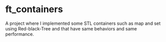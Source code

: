 # ft_containers

A project where I implemented some STL containers such as map and set using Red-black-Tree and that have same behaviors and same performance. 
